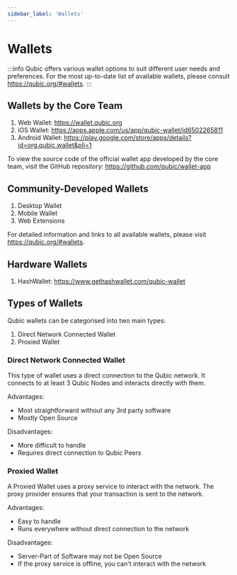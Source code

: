 ```yaml
---
sidebar_label: 'Wallets'
---
```


# Wallets

:::info
Qubic offers various wallet options to suit different user needs and preferences. For the most up-to-date list of available wallets, please consult https://qubic.org/#wallets.
:::

## Wallets by the Core Team

1. Web Wallet: https://wallet.qubic.org
2. iOS Wallet: https://apps.apple.com/us/app/qubic-wallet/id6502265811
3. Android Wallet: https://play.google.com/store/apps/details?id=org.qubic.wallet&pli=1

To view the source code of the official wallet app developed by the core team, visit the GitHub repository: https://github.com/qubic/wallet-app

## Community-Developed Wallets

1. Desktop Wallet
2. Mobile Wallet
3. Web Extensions

For detailed information and links to all available wallets, please visit https://qubic.org/#wallets.

## Hardware Wallets

1. HashWallet: https://www.gethashwallet.com/qubic-wallet

## Types of Wallets

Qubic wallets can be categorised into two main types:

1. Direct Network Connected Wallet
2. Proxied Wallet

### Direct Network Connected Wallet

This type of wallet uses a direct connection to the Qubic network. It connects to at least 3 Qubic Nodes and interacts directly with them.

Advantages:
- Most straightforward without any 3rd party software
- Mostly Open Source

Disadvantages:
- More difficult to handle
- Requires direct connection to Qubic Peers

### Proxied Wallet

A Proxied Wallet uses a proxy service to interact with the network. The proxy provider ensures that your transaction is sent to the network.

Advantages:
- Easy to handle
- Runs everywhere without direct connection to the network

Disadvantages:
- Server-Part of Software may not be Open Source
- If the proxy service is offline, you can't interact with the network
